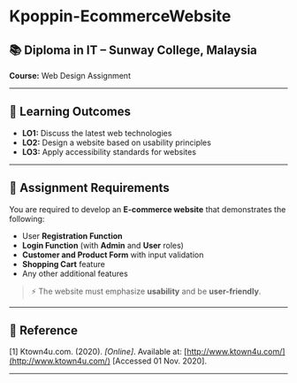 # Kpoppin-EcommerceWebsite

## 📚 Diploma in IT – Sunway College, Malaysia  
**Course:** Web Design Assignment  

---

## 🎯 Learning Outcomes
- **LO1:** Discuss the latest web technologies  
- **LO2:** Design a website based on usability principles  
- **LO3:** Apply accessibility standards for websites  

---

## 📝 Assignment Requirements
You are required to develop an **E-commerce website** that demonstrates the following:

- User **Registration Function**  
- **Login Function** (with **Admin** and **User** roles)  
- **Customer and Product Form** with input validation  
- **Shopping Cart** feature  
- Any other additional features  

> ⚡ The website must emphasize **usability** and be **user-friendly**.  

---

## 🔗 Reference
[1] Ktown4u.com. (2020). *[Online]*. Available at: [http://www.ktown4u.com/](http://www.ktown4u.com/) [Accessed 01 Nov. 2020].

---
